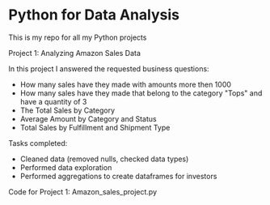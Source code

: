 # Python for Data Analysis

This is my repo for all my Python projects

Project 1: Analyzing Amazon Sales Data

In this project I answered the requested business questions: 
- How many sales have they made with amounts more then 1000 
- How many sales have they made that belong to the category "Tops"  and have a quantity of 3 
- The Total Sales by Category 
- Average Amount by Category and Status 
- Total Sales by Fulfillment and Shipment Type

Tasks completed: 
- Cleaned data (removed nulls, checked data types)
- Performed data exploration
- Performed aggregations to create dataframes for investors

Code for Project 1: Amazon_sales_project.py
